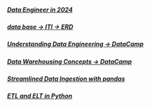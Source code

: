 ##### [Data Engineer in 2024](https://www.datacamp.com/blog/how-to-become-a-data-engineer)
##### [data base -> ITI -> ERD](https://www.youtube.com/watch?v=nUiuyejbemc&list=PLoRh0POuk1Rw-BZU-DPI6cA_c5W9_2uF_&index=1)
##### [Understanding Data Engineering -> DataCamp](https://app.datacamp.com/learn/courses/understanding-data-engineering)
##### [Data Warehousing Concepts -> DataCamp](https://app.datacamp.com/learn/courses/data-warehousing-concepts)
##### [Streamlined Data Ingestion with pandas](https://app.datacamp.com/learn/courses/streamlined-data-ingestion-with-pandas)
##### [ETL and ELT in Python](https://app.datacamp.com/learn/courses/etl-and-elt-in-python)
